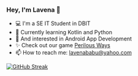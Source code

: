 ### Hey, I'm Lavena 👋
- 💻 I'm a SE IT Student in DBIT
- 🌱 Currently learning Kotlin and Python
- 📱 And interested in Android App Development
- ✨ Check out our game [Perilous Ways](https://play.google.com/store/apps/details?id=com.Teknack.PerilousWays)
- 📫 How to reach me: lavenababu@yahoo.com

[![GitHub Streak](https://github-readme-streak-stats.herokuapp.com?user=Lavenababu&theme=holi-theme&date_format=j%20M%5B%20Y%5D)](https://git.io/streak-stats)

<!--
**Lavenababu/Lavenababu** is a ✨ _special_ ✨ repository because its `README.md` (this file) appears on your GitHub profile.

Here are some ideas to get you started:

- 🔭 I’m currently working on ...
- 👯 I’m looking to collaborate on ...
- 🤔 I’m looking for help with ...
- 💬 Ask me about ...
- 😄 Pronouns: ...
- ⚡ Fun fact: ...
-->
